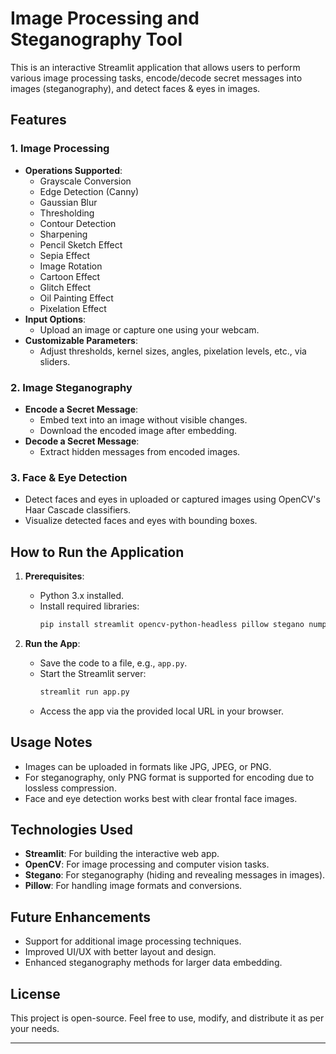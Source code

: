 # Image Processing and Steganography Tool

This is an interactive Streamlit application that allows users to perform various image processing tasks, encode/decode secret messages into images (steganography), and detect faces & eyes in images.

## Features

### 1. **Image Processing**
   - **Operations Supported**:
     - Grayscale Conversion
     - Edge Detection (Canny)
     - Gaussian Blur
     - Thresholding
     - Contour Detection
     - Sharpening
     - Pencil Sketch Effect
     - Sepia Effect
     - Image Rotation
     - Cartoon Effect
     - Glitch Effect
     - Oil Painting Effect
     - Pixelation Effect
   - **Input Options**:
     - Upload an image or capture one using your webcam.
   - **Customizable Parameters**:
     - Adjust thresholds, kernel sizes, angles, pixelation levels, etc., via sliders.

### 2. **Image Steganography**
   - **Encode a Secret Message**:
     - Embed text into an image without visible changes.
     - Download the encoded image after embedding.
   - **Decode a Secret Message**:
     - Extract hidden messages from encoded images.

### 3. **Face & Eye Detection**
   - Detect faces and eyes in uploaded or captured images using OpenCV's Haar Cascade classifiers.
   - Visualize detected faces and eyes with bounding boxes.

## How to Run the Application

1. **Prerequisites**:
   - Python 3.x installed.
   - Install required libraries:
     ```bash
     pip install streamlit opencv-python-headless pillow stegano numpy
     ```

2. **Run the App**:
   - Save the code to a file, e.g., `app.py`.
   - Start the Streamlit server:
     ```bash
     streamlit run app.py
     ```
   - Access the app via the provided local URL in your browser.

## Usage Notes
- Images can be uploaded in formats like JPG, JPEG, or PNG.
- For steganography, only PNG format is supported for encoding due to lossless compression.
- Face and eye detection works best with clear frontal face images.

## Technologies Used
- **Streamlit**: For building the interactive web app.
- **OpenCV**: For image processing and computer vision tasks.
- **Stegano**: For steganography (hiding and revealing messages in images).
- **Pillow**: For handling image formats and conversions.

## Future Enhancements
- Support for additional image processing techniques.
- Improved UI/UX with better layout and design.
- Enhanced steganography methods for larger data embedding.

## License
This project is open-source. Feel free to use, modify, and distribute it as per your needs.

---

